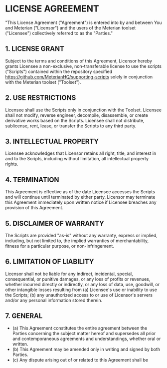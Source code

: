 # LICENSE AGREEMENT

"This License Agreement ("Agreement") is entered into by and between You and Meterian ("Licensor") and the users of the Meterian toolset ("Licensee") collectively referred to as the "Parties."

## 1. LICENSE GRANT

Subject to the terms and conditions of this Agreement, Licensor hereby grants Licensee a non-exclusive, non-transferable license to use the scripts ("Scripts") contained within the repository specified https://github.com/MeterianHQ/supporting-scripts solely in conjunction with the Meterian toolset ("Toolset").

## 2. USE RESTRICTIONS

Licensee shall use the Scripts only in conjunction with the Toolset. Licensee shall not modify, reverse engineer, decompile, disassemble, or create derivative works based on the Scripts. Licensee shall not distribute, sublicense, rent, lease, or transfer the Scripts to any third party.

## 3. INTELLECTUAL PROPERTY

Licensee acknowledges that Licensor retains all right, title, and interest in and to the Scripts, including without limitation, all intellectual property rights.

## 4. TERMINATION

This Agreement is effective as of the date Licensee accesses the Scripts and will continue until terminated by either party. Licensor may terminate this Agreement immediately upon written notice if Licensee breaches any provision of this Agreement.

## 5. DISCLAIMER OF WARRANTY

The Scripts are provided "as-is" without any warranty, express or implied, including, but not limited to, the implied warranties of merchantability, fitness for a particular purpose, or non-infringement.

## 6. LIMITATION OF LIABILITY

Licensor shall not be liable for any indirect, incidental, special, consequential, or punitive damages, or any loss of profits or revenues, whether incurred directly or indirectly, or any loss of data, use, goodwill, or other intangible losses resulting from (a) Licensee's use or inability to use the Scripts; (b) any unauthorized access to or use of Licensor's servers and/or any personal information stored therein.

## 7. GENERAL

- (a) This Agreement constitutes the entire agreement between the Parties concerning the subject matter hereof and supersedes all prior and contemporaneous agreements and understandings, whether oral or written.
- (b) This Agreement may be amended only in writing and signed by both Parties.
- (c) Any dispute arising out of or related to this Agreement shall be
